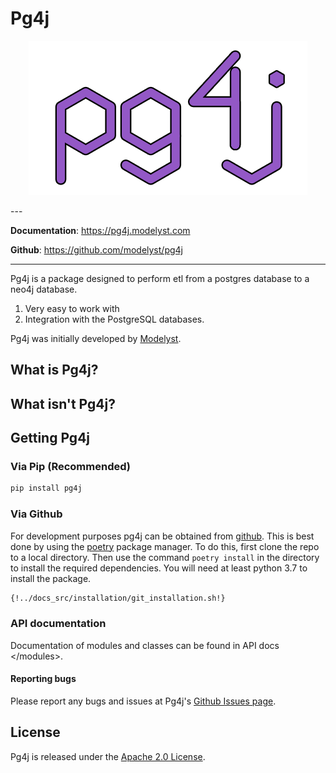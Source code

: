 <!--
   Copyright 2021 Modelyst LLC

   Licensed under the Apache License, Version 2.0 (the "License");
   you may not use this file except in compliance with the License.
   You may obtain a copy of the License at

       http://www.apache.org/licenses/LICENSE-2.0

   Unless required by applicable law or agreed to in writing, software
   distributed under the License is distributed on an "AS IS" BASIS,
   WITHOUT WARRANTIES OR CONDITIONS OF ANY KIND, either express or implied.
   See the License for the specific language governing permissions and
   limitations under the License.
 -->

# Pg4j

<p align="center">
  <a href="https://pg4j.modelyst.com"><img src="img/pg4j_logo.png" alt="Pg4j"></a>
</p>
---

**Documentation**: <a href="https://pg4j.modelyst.com" target="_blank">https://pg4j.modelyst.com</a>

**Github**: <a href="https://github.com/modelyst/pg4j" target="_blank">https://github.com/modelyst/pg4j</a>

---

Pg4j is a package designed to perform etl from a postgres database to a neo4j database.

1.  Very easy to work with
2.  Integration with the PostgreSQL databases.

Pg4j was initially developed by [Modelyst](https://www.modelyst.com/).

## What is Pg4j?

## What isn't Pg4j?

## Getting Pg4j

### Via Pip (Recommended)

```Bash
pip install pg4j
```

### Via Github

For development purposes pg4j can be obtained from [github](https://github.com/modelyst/pg4j). This is best done by using the [poetry](https://python-poetry.org/) package manager. To do this, first clone the repo to a local directory. Then use the command `poetry install` in the directory to install the required dependencies. You will need at least python 3.7 to install the package.

```Bash
{!../docs_src/installation/git_installation.sh!}
```

### API documentation

Documentation of modules and classes can be found in
API docs \</modules\>.

#### Reporting bugs

Please report any bugs and issues at Pg4j's [Github Issues
page](https://github.com/modelyst/pg4j/issues).

## License

Pg4j is released under the [Apache 2.0 License](license/).
